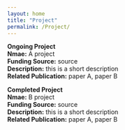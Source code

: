 ```yaml
---
layout: home
title: "Project"
permalink: /Project/
---
```


**Ongoing Project** <br>
**Nmae:** A project <br>
**Funding Source:** source <br>
**Description:** this is a short description <br>
**Related Publication:** paper A, paper B


**Completed Project**  <br>
**Nmae:** B project <br>
**Funding Source:** source <br>
**Description:** this is a short description <br>
**Related Publication:** paper A, paper B
